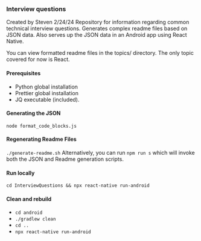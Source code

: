 ### Interview questions
Created by Steven 2/24/24
Repository for information regarding common technical interview questions.
Generates complex readme files based on JSON data.
Also serves up the JSON data in an Android app using React Native.

You can view formatted readme files in the topics/ directory. The only topic covered for now is React.

#### Prerequisites
- Python global installation
- Prettier global installation
- JQ executable (included).

#### Generating the JSON
`node format_code_blocks.js`

#### Regenerating Readme Files
`./generate-readme.sh`
Alternatively, you can run `npm run s` which will invoke both the JSON and Readme generation scripts.

#### Run locally

`cd InterviewQuestions && npx react-native run-android`

#### Clean and rebuild

- `cd android`
- `./gradlew clean`
- `cd ..`
- `npx react-native run-android`

